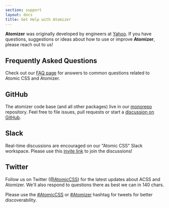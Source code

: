```yaml
---
section: support
layout: docs
title: Get Help with Atomizer
---
```


**Atomizer** was originally developed by engineers at [Yahoo](https://www.yahoo.com).  If you have questions, suggestions or ideas about how to use or improve **Atomizer**, please reach out to us!

## Frequently Asked Questions

Check out our [FAQ page](/frequently-asked-questions.html) for answers to common questions related to Atomic CSS and Atomizer.

## GitHub

The atomizer code base (and all other packages) live in our [monorepo](https://github.com/acss-io/atomizer) repository. Feel free to file issues, pull requests or start a [discussion on GitHub](https://github.com/acss-io/atomizer/discussions).

## Slack

Real-time discussions are encouraged on our "Atomic CSS" Slack workspace. Please use this [invite link](https://join.slack.com/t/atomiccss/shared_invite/zt-1cibei9yf-uzzDdDRLrLUgHkNDEFkjjw) to join the discussions!

## Twitter

Follow us on Twitter ([@AtomicCSS](https://twitter.com/atomiccss)) for the latest updates about ACSS and Atomizer. We&#39;ll also respond to questions there as best we can in 140 chars.

Please use the [#AtomicCSS](https://twitter.com/search?q=AtomicCSS) or [#Atomizer](https://twitter.com/search?q=Atomizer) hashtag for tweets for better discoverability.
